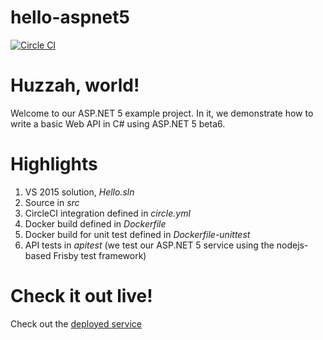 # hello-aspnet5

[![Circle CI](https://circleci.com/gh/ezephoenix/hello-aspnet5.svg?style=svg&circle-token=1a29e8ce68225368d685edf5ee7f6ed7577232d7)](https://circleci.com/gh/ezephoenix/hello-aspnet5)

# Huzzah, world!

Welcome to our ASP.NET 5 example project. In it, we demonstrate how to write a basic Web API in C# using ASP.NET 5 beta6.

# Highlights

1. VS 2015 solution, *Hello.sln*
2. Source in *src*
3. CircleCI integration defined in *circle.yml*
4. Docker build defined in *Dockerfile*
5. Docker build for unit test defined in *Dockerfile-unittest*
6. API tests in *apitest* (we test our ASP.NET 5 service using the nodejs-based Frisby test framework)

# Check it out live!
Check out the [deployed service](http://huzzah.ezecloud.net/api/greeting "Greetings from the superbowl") 